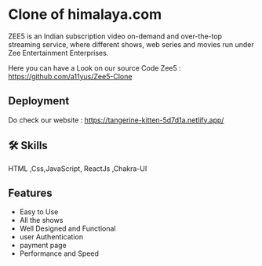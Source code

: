 
# Clone of himalaya.com
ZEE5 is an Indian subscription video on-demand and over-the-top streaming service, where different shows, web series and movies run under Zee Entertainment Enterprises.

Here you can have a Look on our source Code Zee5 :
https://github.com/a11yus/Zee5-Clone

## Deployment
Do check our website : https://tangerine-kitten-5d7d1a.netlify.app/


## 🛠 Skills
HTML ,Css,JavaScript, ReactJs ,Chakra-UI


## Features

- Easy to Use
- All the shows
- Well Designed and Functional
- user Authentication
- payment page
- Performance and Speed

